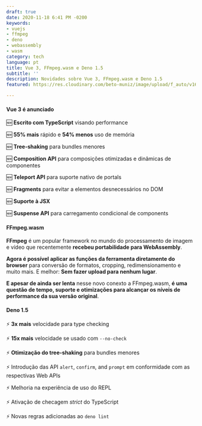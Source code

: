 ```yaml
---
draft: true
date: 2020-11-18 6:41 PM -0200
keywords:
- vuejs
- ffmpeg
- deno
- webassembly
- wasm
category: tech
language: pt
title: Vue 3, FFmpeg.wasm e Deno 1.5
subtitle: ''
description: Novidades sobre Vue 3, FFmpeg.wasm e Deno 1.5
featured: https://res.cloudinary.com/beto-muniz/image/upload/f_auto/v1604954687/capa_goxe6j.jpg

---
```

#### Vue 3 é anunciado

🆕 **Escrito com TypeScript** visando performance

🆕 **55% mais** rápido e **54% menos** uso de memória

🆕 **Tree-shaking** para bundles menores

🆕 **Composition API** para composições otimizadas e dinâmicas de componentes

🆕 **Teleport API** para suporte nativo de portals

🆕 **Fragments** para evitar a elementos desnecessários no DOM

🆕 **Suporte à JSX**

🆕 **Suspense API** para carregamento condicional de components

#### FFmpeg.wasm

**FFmpeg** é um popular framework no mundo do processamento de imagem e vídeo que recentemente **recebeu portabilidade para WebAssembly**.

**Agora é possível aplicar as funções da ferramenta diretamente do browser** para conversão de formatos, cropping, redimensionamento e muito mais. E melhor: **Sem fazer upload para nenhum lugar**.

**E apesar de ainda ser lenta** nesse novo conexto a FFmpeg.wasm, **é uma questão de tempo, suporte e otimizações para alcançar os níveis de performance da sua versão original**.

#### Deno 1.5

⚡️ **3x mais** velocidade para type checking

⚡️ **15x mais** velocidade se usado com `--no-check`

⚡️ **Otimização do tree-shaking** para bundles menores

⚡️ Introdução das API `alert`, `confirm`, and `prompt` em conformidade com as respectivas Web APIs

⚡️ Melhoria na experiência de uso do REPL

⚡️ Ativação de checagem _strict_ do TypeScript

⚡️ Novas regras adicionadas ao `deno lint`